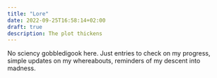 ```yaml
---
title: "Lore"
date: 2022-09-25T16:58:14+02:00
draft: true
description: The plot thickens
---
```


No sciency gobbledigook here. Just entries to check on my progress, simple updates 
on my whereabouts, reminders of my descent into madness. 